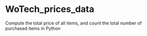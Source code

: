# WoTech_prices_data
Compute the total price of all items, and count the total number of purchased items in Python

